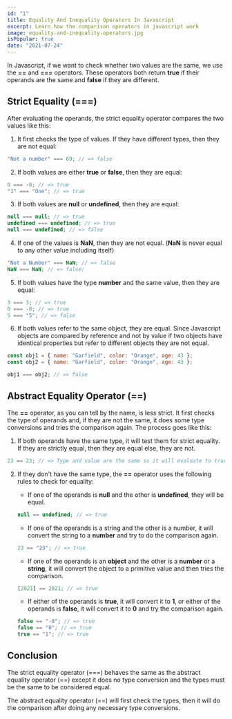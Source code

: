 ```yaml
---
id: "1"
title: Equality And Inequality Operators In Javascript
excerpt: Learn how the comparison operators in javascript work
image: equality-and-inequality-operators.jpg
isPopular: true
date: "2021-07-24"
---
```


In Javascript, if we want to check whether two values are the same, we use the **==** and **===** operators.
These operators both return **true** if their operands are the same and **false** if they are different.

## Strict Equality (===)

After evaluating the operands, the strict equality operator compares the two values like this:

1. It first checks the type of values. If they have different types, then they are not equal:

```jsx
"Not a number" === 69; // => false
```

2. If both values are either **true** or **false**, then they are equal:

```jsx
0 === -0; // => true
"1" === "One"; // => true
```

3. If both values are **null** or **undefined**, then they are equal:

```jsx
null === null; // => true
undefined === undefined; // => true
null === undefined; // => false
```

4. If one of the values is **NaN**, then they are not equal. (**NaN** is never equal to any other value including itself)

```jsx
"Not a Number" === NaN; // => false
NaN === NaN; // => false;
```

5. If both values have the type **number** and the same value, then they are equal:

```jsx
3 === 3; // => true
0 === -0; // => true
5 === "5"; // => false
```

6. If both values refer to the same object, they are equal. Since Javascript objects are compared by reference and not by value if two objects have identical properties but refer to different objects they are not equal.

```jsx
const obj1 = { name: "Garfield", color: "Orange", age: 43 };
const obj2 = { name: "Garfield", color: "Orange", age: 43 };

obj1 === obj2; // => false
```

## Abstract Equality Operator (==)

The **==** operator, as you can tell by the name, is less strict.
It first checks the type of operands and, if they are not the same, it does some type conversions and tries the comparison again.
The process goes like this:

1. If both operands have the same type, it will test them for strict equality. If they are strictly equal, then they are equal else, they are not.

```jsx
23 == 23; // => Type and value are the same so it will evaluate to true
```

2. If they don't have the same type, the **==** operator uses the following rules to check for equality:

   - If one of the operands is **null** and the other is **undefined**, they will be equal.

   ```jsx
   null == undefined; // => true
   ```

   - If one of the operands is a string and the other is a number, it will convert the string to a **number** and try to do the comparison again.

   ```jsx
   23 == "23"; // => true
   ```

   - If one of the operands is an **object** and the other is a **number** or a **string**, it will convert the object to a primitive value and then tries the comparison.

   ```jsx
   [2021] == 2021; // => true
   ```

   - If either of the operands is **true**, it will convert it to **1**, or either of the operands is **false**, it will convert it to **0** and try the comparison again.

   ```jsx
   false == "-0"; // => true
   false == "0"; // => true
   true == "1"; // => true
   ```

## Conclusion

The strict equality operator (===) behaves the same as the abstract equality operator (==) except it does no type conversion and the types must be the same to be considered equal.

The abstract equality operator (==) will first check the types, then it will do the comparison after doing any necessary type conversions.
